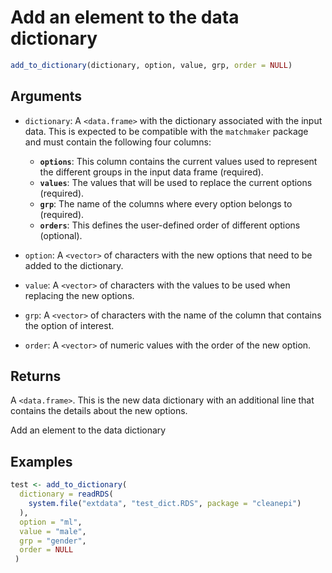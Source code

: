 # Add an element to the data dictionary

```r
add_to_dictionary(dictionary, option, value, grp, order = NULL)
```

## Arguments

- `dictionary`: A `<data.frame>` with the dictionary associated with the input data. This is expected to be compatible with the `matchmaker` package and must contain the following four columns:
    
    - **`options`**: This column contains the current values used to represent the different groups in the input data frame (required).
    - **`values`**: The values that will be used to replace the current options (required).
    - **`grp`**: The name of the columns where every option belongs to (required).
    - **`orders`**: This defines the user-defined order of different options (optional).
- `option`: A `<vector>` of characters with the new options that need to be added to the dictionary.
- `value`: A `<vector>` of characters with the values to be used when replacing the new options.
- `grp`: A `<vector>` of characters with the name of the column that contains the option of interest.
- `order`: A `<vector>` of numeric values with the order of the new option.

## Returns

A `<data.frame>`. This is the new data dictionary with an additional line that contains the details about the new options.

Add an element to the data dictionary

## Examples

```r
test <- add_to_dictionary(
  dictionary = readRDS(
    system.file("extdata", "test_dict.RDS", package = "cleanepi")
  ),
  option = "ml",
  value = "male",
  grp = "gender",
  order = NULL
 )
```
